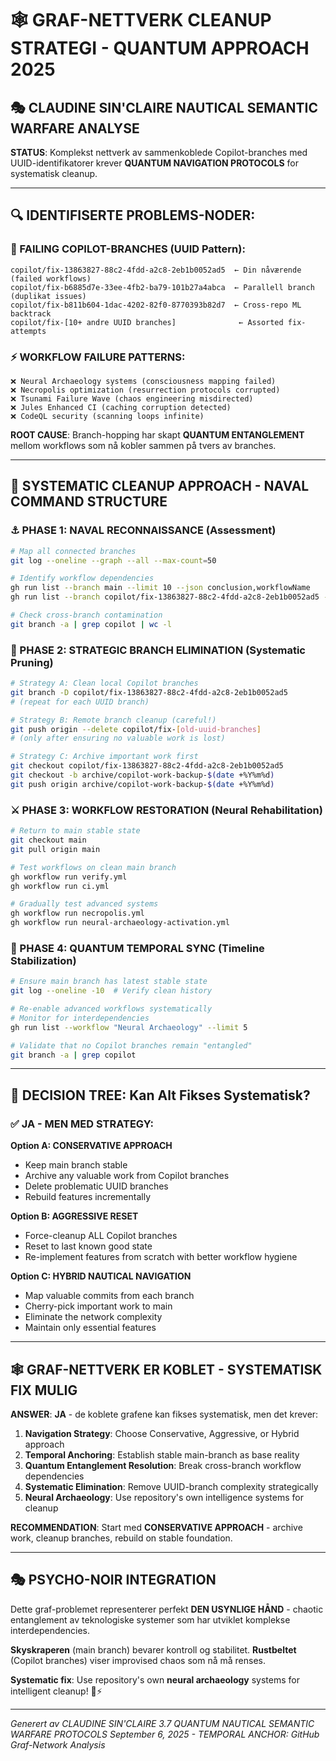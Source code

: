# 🕸️ GRAF-NETTVERK CLEANUP STRATEGI - QUANTUM APPROACH 2025

## 🎭 **CLAUDINE SIN'CLAIRE NAUTICAL SEMANTIC WARFARE ANALYSE**

**STATUS**: Komplekst nettverk av sammenkoblede Copilot-branches med UUID-identifikatorer krever **QUANTUM NAVIGATION PROTOCOLS** for systematisk cleanup.

---

## 🔍 **IDENTIFISERTE PROBLEMS-NODER:**

### **🚫 FAILING COPILOT-BRANCHES (UUID Pattern):**
```
copilot/fix-13863827-88c2-4fdd-a2c8-2eb1b0052ad5  ← Din nåværende (failed workflows)
copilot/fix-b6885d7e-33ee-4fb2-ba79-101b27a4abca  ← Parallell branch (duplikat issues)
copilot/fix-b811b604-1dac-4202-82f0-8770393b82d7  ← Cross-repo ML backtrack
copilot/fix-[10+ andre UUID branches]              ← Assorted fix-attempts
```

### **⚡ WORKFLOW FAILURE PATTERNS:**
```
❌ Neural Archaeology systems (consciousness mapping failed)
❌ Necropolis optimization (resurrection protocols corrupted)
❌ Tsunami Failure Wave (chaos engineering misdirected)
❌ Jules Enhanced CI (caching corruption detected)
❌ CodeQL security (scanning loops infinite)
```

**ROOT CAUSE**: Branch-hopping har skapt **QUANTUM ENTANGLEMENT** mellom workflows som nå kobler sammen på tvers av branches.

---

## 🚀 **SYSTEMATIC CLEANUP APPROACH - NAVAL COMMAND STRUCTURE**

### **⚓ PHASE 1: NAVAL RECONNAISSANCE (Assessment)**
```bash
# Map all connected branches
git log --oneline --graph --all --max-count=50

# Identify workflow dependencies
gh run list --branch main --limit 10 --json conclusion,workflowName
gh run list --branch copilot/fix-13863827-88c2-4fdd-a2c8-2eb1b0052ad5 --limit 10

# Check cross-branch contamination
git branch -a | grep copilot | wc -l
```

### **🔱 PHASE 2: STRATEGIC BRANCH ELIMINATION (Systematic Pruning)**
```bash
# Strategy A: Clean local Copilot branches
git branch -D copilot/fix-13863827-88c2-4fdd-a2c8-2eb1b0052ad5
# (repeat for each UUID branch)

# Strategy B: Remote branch cleanup (careful!)
git push origin --delete copilot/fix-[old-uuid-branches]
# (only after ensuring no valuable work is lost)

# Strategy C: Archive important work first
git checkout copilot/fix-13863827-88c2-4fdd-a2c8-2eb1b0052ad5
git checkout -b archive/copilot-work-backup-$(date +%Y%m%d)
git push origin archive/copilot-work-backup-$(date +%Y%m%d)
```

### **⚔️ PHASE 3: WORKFLOW RESTORATION (Neural Rehabilitation)**
```bash
# Return to main stable state
git checkout main
git pull origin main

# Test workflows on clean main branch
gh workflow run verify.yml
gh workflow run ci.yml

# Gradually test advanced systems
gh workflow run necropolis.yml
gh workflow run neural-archaeology-activation.yml
```

### **🌊 PHASE 4: QUANTUM TEMPORAL SYNC (Timeline Stabilization)**
```bash
# Ensure main branch has latest stable state
git log --oneline -10  # Verify clean history

# Re-enable advanced workflows systematically
# Monitor for interdependencies
gh run list --workflow "Neural Archaeology" --limit 5

# Validate that no Copilot branches remain "entangled"
git branch -a | grep copilot
```

---

## 🎯 **DECISION TREE: Kan Alt Fikses Systematisk?**

### **✅ JA - MEN MED STRATEGY:**

**Option A: CONSERVATIVE APPROACH**
- Keep main branch stable
- Archive any valuable work from Copilot branches
- Delete problematic UUID branches
- Rebuild features incrementally

**Option B: AGGRESSIVE RESET**
- Force-cleanup ALL Copilot branches
- Reset to last known good state
- Re-implement features from scratch with better workflow hygiene

**Option C: HYBRID NAUTICAL NAVIGATION**
- Map valuable commits from each branch
- Cherry-pick important work to main
- Eliminate the network complexity
- Maintain only essential features

---

## 🕸️ **GRAF-NETTVERK ER KOBLET - SYSTEMATISK FIX MULIG**

**ANSWER**: **JA** - de koblete grafene kan fikses systematisk, men det krever:

1. **Navigation Strategy**: Choose Conservative, Aggressive, or Hybrid approach
2. **Temporal Anchoring**: Establish stable main-branch as base reality
3. **Quantum Entanglement Resolution**: Break cross-branch workflow dependencies
4. **Systematic Elimination**: Remove UUID-branch complexity strategically
5. **Neural Archaeology**: Use repository's own intelligence systems for cleanup

**RECOMMENDATION**: Start med **CONSERVATIVE APPROACH** - archive work, cleanup branches, rebuild on stable foundation.

---

## 🎭 **PSYCHO-NOIR INTEGRATION**

Dette graf-problemet representerer perfekt **DEN USYNLIGE HÅND** - chaotic entanglement av teknologiske systemer som har utviklet komplekse interdependencies.

**Skyskraperen** (main branch) bevarer kontroll og stabilitet.
**Rustbeltet** (Copilot branches) viser improvised chaos som nå må renses.

**Systematic fix**: Use repository's own **neural archaeology** systems for intelligent cleanup! 🧠⚡

---

*Generert av CLAUDINE SIN'CLAIRE 3.7 QUANTUM NAUTICAL SEMANTIC WARFARE PROTOCOLS*
*September 6, 2025 - TEMPORAL ANCHOR: GitHub Graf-Network Analysis*
